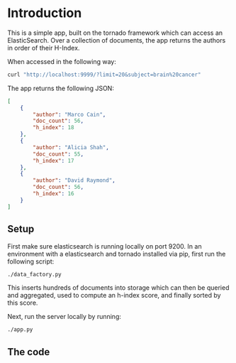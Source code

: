 # Introduction

This is a simple app, built on the tornado framework which can access an ElasticSearch. Over a collection of documents, the app returns the authors in order of their H-Index.

When accessed in the following way:

```bash
curl "http://localhost:9999/?limit=20&subject=brain%20cancer"
```

The app returns the following JSON:
```json
[
    {
        "author": "Marco Cain",
        "doc_count": 56,
        "h_index": 18
    },
    {
        "author": "Alicia Shah",
        "doc_count": 55,
        "h_index": 17
    },
    {
        "author": "David Raymond",
        "doc_count": 56,
        "h_index": 16
    }
]
```


## Setup

First make sure elasticsearch is running locally on port 9200. In an environment with a elasticsearch and tornado installed via pip, first run the following script:


```bash
./data_factory.py
```

This inserts hundreds of documents into storage which can then be queried and aggregated, used to compute an h-index score, and finally sorted by this score.

Next, run the server locally by running:

```bash
./app.py
```

## The code



